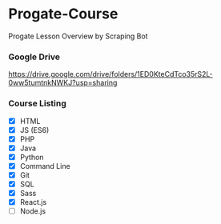 # Progate-Course
Progate Lesson Overview by Scraping Bot

### Google Drive
https://drive.google.com/drive/folders/1ED0KteCdTco35rS2L-0ww5tumtnkNWKJ?usp=sharing

### Course Listing
- [x] HTML
- [x] JS (ES6)
- [x] PHP
- [x] Java
- [x] Python
- [x] Command Line
- [x] Git
- [x] SQL
- [x] Sass
- [x] React.js
- [ ] Node.js
